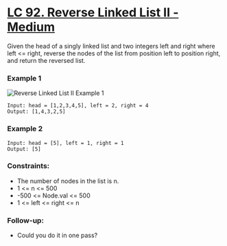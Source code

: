 # [LC 92. Reverse Linked List II - Medium](https://leetcode.com/problems/reverse-linked-list-ii/description/)

Given the head of a singly linked list and two integers left and right where left <= right, reverse the nodes of the list from position left to position right, and return the reversed list.
 
### Example 1

![ Reverse Linked List II Example 1](https://assets.leetcode.com/uploads/2021/02/19/rev2ex2.jpg)  

```
Input: head = [1,2,3,4,5], left = 2, right = 4
Output: [1,4,3,2,5]
```

### Example 2

```
Input: head = [5], left = 1, right = 1
Output: [5]
```


### Constraints:

- The number of nodes in the list is n.
- 1 <= n <= 500
- -500 <= Node.val <= 500
- 1 <= left <= right <= n


### Follow-up:
- Could you do it in one pass?